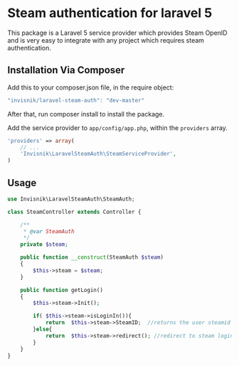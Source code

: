 # Steam authentication for laravel 5
This package is a Laravel 5 service provider which provides Steam OpenID and is very easy to integrate with any project which requires steam authentication.

## Installation Via Composer
Add this to your composer.json file, in the require object:

```javascript
"invisnik/laravel-steam-auth": "dev-master"
```

After that, run composer install to install the package.

Add the service provider to `app/config/app.php`, within the `providers` array.

```php
'providers' => array(
	// ...
	'Invisnik\LaravelSteamAuth\SteamServiceProvider',
)
```

## Usage
```php
use Invisnik\LaravelSteamAuth\SteamAuth;

class SteamController extends Controller {

    /**
     * @var SteamAuth
     */
    private $steam;

    public function __construct(SteamAuth $steam)
    {
        $this->steam = $steam;
    }

	public function getLogin()
	{
        $this->steam->Init();

        if( $this->steam->isLoginIn()){
            return  $this->steam->SteamID;  //returns the user steamid
        }else{
            return  $this->steam->redirect(); //redirect to steam login page
        }
	}
}
```
